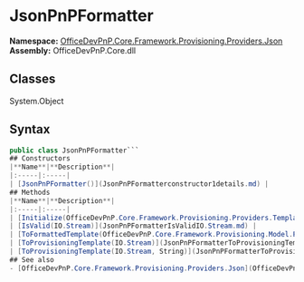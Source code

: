 # JsonPnPFormatter

**Namespace:** [OfficeDevPnP.Core.Framework.Provisioning.Providers.Json](OfficeDevPnP.Core.Framework.Provisioning.Providers.Json.md)
**Assembly:** OfficeDevPnP.Core.dll
## Classes
System.Object
## Syntax
```C#
public class JsonPnPFormatter```
## Constructors
|**Name**|**Description**|
|:-----|:-----|
| [JsonPnPFormatter()](JsonPnPFormatterconstructor1details.md) | 
## Methods
|**Name**|**Description**|
|:-----|:-----|
| [Initialize(OfficeDevPnP.Core.Framework.Provisioning.Providers.TemplateProviderBase)](JsonPnPFormatterInitializeOfficeDevPnP.Core.Framework.Provisioning.Providers.TemplateProviderBase.md) | 
| [IsValid(IO.Stream)](JsonPnPFormatterIsValidIO.Stream.md) | 
| [ToFormattedTemplate(OfficeDevPnP.Core.Framework.Provisioning.Model.ProvisioningTemplate)](JsonPnPFormatterToFormattedTemplateOfficeDevPnP.Core.Framework.Provisioning.Model.ProvisioningTemplate.md) | 
| [ToProvisioningTemplate(IO.Stream)](JsonPnPFormatterToProvisioningTemplateIO.Stream.md) | 
| [ToProvisioningTemplate(IO.Stream, String)](JsonPnPFormatterToProvisioningTemplateIO.StreamString.md) | 
## See also
- [OfficeDevPnP.Core.Framework.Provisioning.Providers.Json](OfficeDevPnP.Core.Framework.Provisioning.Providers.Json.md)
